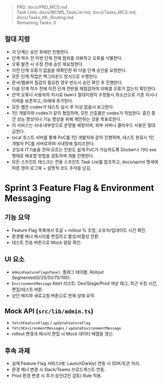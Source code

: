> PRD: docs/PRD_MCS.md  
> Task Lists: docs/MCMS_TaskList.md, docs/Tasks_MCS.md, docs/Tasks_ML_Routing.md  
> Remaining Tasks: 0

## 절대 지령
- 각 단계는 승인 후에만 진행한다.
- 단계 착수 전 이번 단계 전체 범위를 리뷰하고 오류를 식별한다.
- 오류 발견 시 수정 전에 승인 재요청한다.
- 이전 단계 오류가 없음을 재확인한 뒤 다음 단계 승인을 요청한다.
- 모든 단계 작업은 백그라운드 방식으로 수행한다.
- 문서/웹뷰어 점검이 필요한 경우 반드시 승인 확인 후 진행한다.
- 다음 단계 착수 전에 이전 단계 전반을 재점검하여 미해결 오류가 없는지 확인한다.
- 만약 오류나 사용자의 지시로 task나 절대지령이 수정될시 취소선으로 기존 지시나 이력을 보존하고, 아래에 추가한다.
- 모든 웹은 codex가 테스트 실시 후 이상 없을시 보고한다.
- 1인 개발자와 codex가 같이 협업하며, 모든 산출물은 codex가 작업한다. 중간 중간 성능 향상이나 기능 향상을 위해 제안하는 것을 목표로한다.
- 이 서비스는 사내 내부망으로 운영될 예정이며, 외부 서버나 클라우드 사용은 절대 금한다.
- local 호스트 서버를 통해 PoC를 1인 개발자와 같이 진행하며, 테스트 완료시 1인 개발자 PC를 서버로하여 사내망에 릴리즈한다.
- 코딩과 IT기술을 전혀 모르는 인원도 쉽게 PoC가 가능하도록 Docker나 기타 exe 형태로 배포할 방법을 검토하며 개발 진행한다.
- 모든 스프린트 태스크는 전용 스프린트 Task List를 참조하고, docs/sprint 명세에 따른 영어 로그북 + 설명적 코드 주석을 남김.
# Sprint 3 Feature Flag & Environment Messaging

## 기능 요약
- Feature Flag 목록에서 토글 + rollout % 조정, 소유자/업데이트 시간 확인.
- 환경별 배너 메시지를 편집하고 활성/비활성 전환.
- 테스트 전송 버튼으로 Mock 알림 확인.

## UI 요소
- `AdminFeatureFlagsPanel`: 플래그 테이블, Rollout Segmented(0/25/50/75/100).
- `EnvironmentMessage` Alert 리스트: Dev/Stage/Prod 색상 태그, 최근 수정 시간, 편집/테스트 버튼.
- 상단 배지와 새로고침 버튼으로 현재 상태 요약.

## Mock API (`src/lib/admin.ts`)
- `fetchFeatureFlags` / `updateFeatureFlag`
- `fetchEnvironmentMessages` / `updateEnvironmentMessage`
- rollout 변경과 메시지 편집 시 Mock 데이터 배열을 갱신.

## 후속 과제
- 실제 Feature Flag 서비스(예: LaunchDarkly) 연동 시 SDK/토큰 처리.
- 환경 배너 변경 시 Slack/Teams 브로드캐스트 연동.
- Prod 환경 변경 시 추가 승인(2인 검토) Rule 적용.
